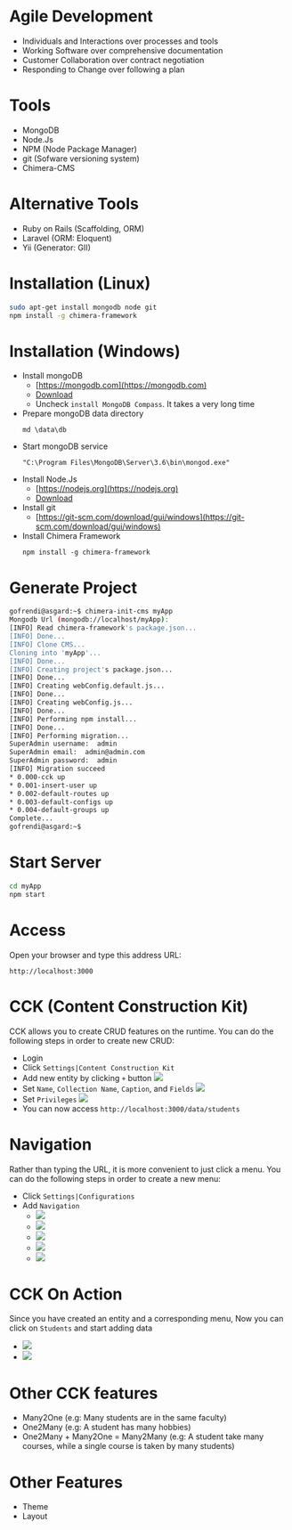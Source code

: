 # Agile Development

* Individuals and Interactions over processes and tools
* Working Software over comprehensive documentation
* Customer Collaboration over contract negotiation
* Responding to Change over following a plan

# Tools

* MongoDB
* Node.Js
* NPM (Node Package Manager)
* git (Sofware versioning system)
* Chimera-CMS

# Alternative Tools

* Ruby on Rails (Scaffolding, ORM)
* Laravel (ORM: Eloquent)
* Yii (Generator: GII)

# Installation (Linux)

```bash
sudo apt-get install mongodb node git
npm install -g chimera-framework
```

# Installation (Windows)

* Install mongoDB
  * [https://mongodb.com](https://mongodb.com)
  * [Download](https://www.mongodb.com/dr/fastdl.mongodb.org/win32/mongodb-win32-x86_64-2008plus-ssl-3.6.3-signed.msi/download)
  * Uncheck `install MongoDB Compass`. It takes a very long time
* Prepare mongoDB data directory
  ```
  md \data\db
  ```
* Start mongoDB service
  ```
  "C:\Program Files\MongoDB\Server\3.6\bin\mongod.exe"
  ```
* Install Node.Js
  * [https://nodejs.org](https://nodejs.org)
  * [Download](https://nodejs.org/dist/v9.6.1/node-v9.6.1-x64.msi)
* Install git
  * [https://git-scm.com/download/gui/windows](https://git-scm.com/download/gui/windows)
* Install Chimera Framework
  ```
  npm install -g chimera-framework
  ```

# Generate Project

```bash
gofrendi@asgard:~$ chimera-init-cms myApp
Mongodb Url (mongodb://localhost/myApp): 
[INFO] Read chimera-framework's package.json...
[INFO] Done...
[INFO] Clone CMS...
Cloning into 'myApp'...
[INFO] Done...
[INFO] Creating project's package.json...
[INFO] Done...
[INFO] Creating webConfig.default.js...
[INFO] Done...
[INFO] Creating webConfig.js...
[INFO] Done...
[INFO] Performing npm install...
[INFO] Done...
[INFO] Performing migration...
SuperAdmin username:  admin
SuperAdmin email:  admin@admin.com
SuperAdmin password:  admin
[INFO] Migration succeed
* 0.000-cck up
* 0.001-insert-user up
* 0.002-default-routes up
* 0.003-default-configs up
* 0.004-default-groups up
Complete...
gofrendi@asgard:~$ 
```

# Start Server

```bash
cd myApp
npm start
```

# Access

Open your browser and type this address URL:

```
http://localhost:3000
```

# CCK (Content Construction Kit)

CCK allows you to create CRUD features on the runtime. You can do the following steps in order to create new CRUD:

* Login
* Click `Settings|Content Construction Kit`
* Add new entity by clicking `+` button
  ![](Selection_001.png)
* Set `Name`, `Collection Name`, `Caption`, and `Fields`
  ![](Selection_002.png)
* Set `Privileges`
  ![](Selection_003.png)
* You can now access `http://localhost:3000/data/students`

# Navigation

Rather than typing the URL, it is more convenient to just click a menu. You can do the following steps in order to create a new menu:

* Click `Settings|Configurations`
* Add `Navigation`
  * ![](Selection_004.png)
  * ![](Selection_005.png)
  * ![](Selection_006.png)
  * ![](Selection_007.png)
  * ![](Selection_008.png)

# CCK On Action

Since you have created an entity and a corresponding menu, Now you can click on `Students` and start adding data

* ![](Selection_009.png)
* ![](Selection_010.png)

# Other CCK features

* Many2One (e.g: Many students are in the same faculty)
* One2Many (e.g: A student has many hobbies)
* One2Many + Many2One = Many2Many (e.g: A student take many courses, while a single course is taken by many students)

# Other Features

* Theme
* Layout